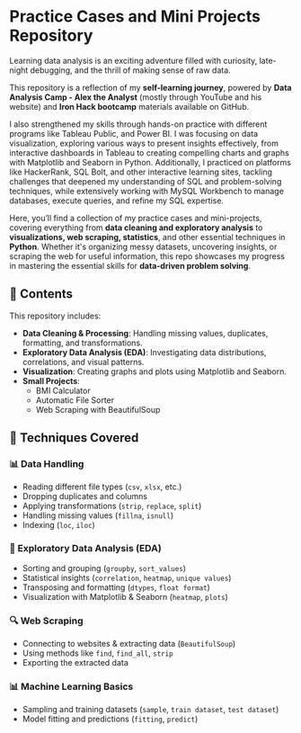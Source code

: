 # Practice Cases and Mini Projects Repository

Learning data analysis is an exciting adventure filled with curiosity, late-night debugging, and the thrill of making sense of raw data.

This repository is a reflection of my **self-learning journey**, powered by **Data Analysis Camp - Alex the Analyst** (mostly through YouTube and his website) and **Iron Hack bootcamp** materials available on GitHub.

I also strengthened my skills through hands-on practice with different programs like Tableau Public, and Power BI. I was focusing on data visualization, exploring various ways to present insights effectively, from interactive dashboards in Tableau to creating compelling charts and graphs with Matplotlib and Seaborn in Python.
Additionally, I practiced on platforms like HackerRank, SQL Bolt, and other interactive learning sites, tackling challenges that deepened my understanding of SQL and problem-solving techniques, while extensively working with MySQL Workbench to manage databases, execute queries, and refine my SQL expertise.

Here, you’ll find a collection of my practice cases and mini-projects, covering everything from **data cleaning and exploratory analysis** to **visualizations, web scraping, statistics**, and other essential techniques in **Python**.
Whether it's organizing messy datasets, uncovering insights, or scraping the web for useful information, this repo showcases my progress in mastering the essential skills for **data-driven problem solving**.

## 📌 Contents

This repository includes:
- **Data Cleaning & Processing**: Handling missing values, duplicates, formatting, and transformations.
- **Exploratory Data Analysis (EDA)**: Investigating data distributions, correlations, and visual patterns.
- **Visualization**: Creating graphs and plots using Matplotlib and Seaborn.
- **Small Projects**:  
  - BMI Calculator  
  - Automatic File Sorter  
  - Web Scraping with BeautifulSoup  

## 🔧 Techniques Covered

### 📊 Data Handling
- Reading different file types (`csv`, `xlsx`, etc.)
- Dropping duplicates and columns
- Applying transformations (`strip`, `replace`, `split`)
- Handling missing values (`fillna`, `isnull`)
- Indexing (`loc`, `iloc`)

### 🧠 Exploratory Data Analysis (EDA)
- Sorting and grouping (`groupby`, `sort_values`)
- Statistical insights (`correlation`, `heatmap`, `unique values`)
- Transposing and formatting (`dtypes`, `float format`)
- Visualization with Matplotlib & Seaborn (`heatmap`, `plots`)

### 🔍 Web Scraping
- Connecting to websites & extracting data (`BeautifulSoup`)
- Using methods like `find`, `find_all`, `strip`
- Exporting the extracted data

### 📊 Machine Learning Basics
- Sampling and training datasets (`sample`, `train dataset`, `test dataset`)
- Model fitting and predictions (`fitting`, `predict`)
